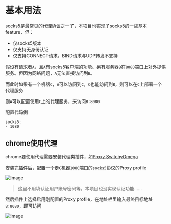# 基本用法
socks5是最常见的代理协议之一了，本项目也实现了socks5的一些基本feature，但：

* 仅socks5版本
* 仅支持无身份认证
* 仅支持CONNECT请求，BIND请求与UDP转发不支持

假设有请求者`A`，且`A`有socks5客户端的功能。另有服务器`B`在`8080`端口上对外提供服务。但因为网络问题，`A`无法直接访问到`B`。

而此时如果有一个机器`C`，`A`可以访问到`C`，`C`也能访问到`B`，则可以在`C`上部署一个代理服务

则`A`可以配置使用`C`上的代理服务，来访问`B:8080`

配置代码例
```
socks5:
- 1080
```

## chrome使用代理
chrome要使用代理需要安装代理类插件，如[Proxy SwitchyOmega](https://chrome.google.com/webstore/detail/proxy-switchyomega/padekgcemlokbadohgkifijomclgjgif?hl=zh)

安装完插件后，配置一个走`C`机器`1080`端口的`socks5`协议的Proxy profile

![image](https://user-images.githubusercontent.com/17873791/172532211-8e8d0edd-69df-487c-ab8f-85264d0d1107.png)

> 这里不用填认证用户账号密码等，本项目也没实现认证功能……

然后插件上选择启用刚配置的Proxy profile，在地址栏里输入最终目标地址`B:8080`，即可访问

![image](https://user-images.githubusercontent.com/17873791/172532487-333420b0-ff32-423c-97ae-73f69aa7e6fa.png)

